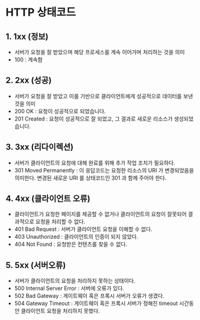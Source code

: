 # HTTP 상태코드

## 1. 1xx (정보)

* 서버가 요청을 잘 받았으며 해당 프로세스를 계속 이어가며 처리하는 것을 의미&#x20;
* 100 : 계속함&#x20;

## 2. 2xx (성공)

* 서버가 요청을 잘 받았고 이를 기반으로 클라이언트에게 성공적으로 데이터를 보낸 것을 의미&#x20;
* 200 OK : 요청이 성공적으로 되었습니다.&#x20;
* 201 Created : 요청이 성공적으로 잘 되었고, 그 결과로 새로운 리소스가 생성되었습니다.&#x20;

## 3. 3xx (리다이렉션)&#x20;

* 서버가 클라이언트의 요청에 대해 완료를 위해 추가 작업 조치가 필요하다.&#x20;
* 301 Moved Permanently : 이 응답코드는 요청한 리소스의 URI 가 변경되었음을 의미한다. 변경된 새로운 URI 를 상태코드인 301 과 함께 주어야 한다.&#x20;

## 4. 4xx (클라이언트 오류)&#x20;

* 클라이언트가 요청한 페이지를 제공할 수 없거나 클라이언트의 요청이 잘못되어 결과적으로 요청을 처리할 수 없다.
* 401 Bad Request : 서버가 클라이언트 요청을 이해할 수 없다.&#x20;
* 403 Unauthorized : 클라이언트의 인증이 되지 않았다.&#x20;
* 404 Not Found : 요청받은 컨텐츠를 찾을 수 없다.&#x20;

## 5. 5xx (서버오류)&#x20;

* 서버가 클라이언트의 요청을 처리하지 못하는 상태이다.&#x20;
* 500 Internal Server Error :  서버에 오류가 있다.&#x20;
* 502 Bad Gateway : 게이트웨이 혹은 프록시 서버가 오류가 생겼다.&#x20;
* 504 Gateway Timeout : 게이트웨이 혹은 프록시 서버가 정해진 timeout 시간동안 클라이언트 요청을 처리하지 못했다.&#x20;

